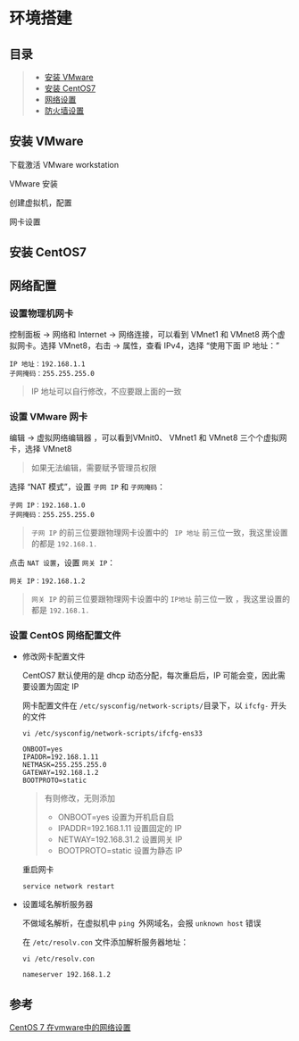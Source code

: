 # 环境搭建

## 目录

> * [安装 VMware](#chapter1)
> * [安装 CentOS7](#chapter2)
> * [网络设置](#chapter3)
> * [防火墙设置]()

## 安装 VMware <a id="chapter1"></a>

下载激活 VMware workstation

VMware 安装

创建虚拟机，配置

网卡设置

## 安装 CentOS7 <a id="chapter2"></a>



## 网络配置 <a id="chapter3"></a>

### 设置物理机网卡

控制面板 -> 网络和 Internet -> 网络连接，可以看到 VMnet1 和 VMnet8 两个虚拟网卡。选择 VMnet8，右击 -> 属性，查看 IPv4，选择 “使用下面 IP 地址：”

```
IP 地址：192.168.1.1
子网掩码：255.255.255.0
```

> IP 地址可以自行修改，不应要跟上面的一致



### 设置 VMware 网卡

编辑 -> 虚拟网络编辑器 ，可以看到VMnit0、 VMnet1 和 VMnet8 三个个虚拟网卡，选择 VMnet8

> 如果无法编辑，需要赋予管理员权限

选择 “NAT 模式”，设置 `子网 IP` 和 `子网掩码`：

```
子网 IP：192.168.1.0
子网掩码：255.255.255.0
```

> `子网 IP` 的前三位要跟物理网卡设置中的 ` IP 地址` 前三位一致，我这里设置的都是 `192.168.1.`

点击 `NAT 设置`，设置 `网关 IP`：

```
网关 IP：192.168.1.2
```

> `网关 IP` 的前三位要跟物理网卡设置中的 `IP地址` 前三位一致 ，我这里设置的都是 `192.168.1.`



### 设置 CentOS 网络配置文件

- 修改网卡配置文件

  CentOS7 默认使用的是 dhcp 动态分配，每次重启后，IP 可能会变，因此需要设置为固定 IP

  网卡配置文件在 `/etc/sysconfig/network-scripts/`目录下，以 `ifcfg-` 开头的文件

  ```
  vi /etc/sysconfig/network-scripts/ifcfg-ens33
  
  ONBOOT=yes
  IPADDR=192.168.1.11
  NETMASK=255.255.255.0
  GATEWAY=192.168.1.2
  BOOTPROTO=static
  ```

  > 有则修改，无则添加
  >
  > - ONBOOT=yes 设置为开机启自启
  > - IPADDR=192.168.1.11 设置固定的 IP
  > - NETWAY=192.168.31.2 设置网关 IP
  > - BOOTPROTO=static 设置为静态 IP

  重启网卡

  ```
  service network restart
  ```

- 设置域名解析服务器

  不做域名解析，在虚拟机中 `ping `外网域名，会报 `unknown host` 错误

  在 `/etc/resolv.con` 文件添加解析服务器地址：

  ```
  vi /etc/resolv.con
  
  nameserver 192.168.1.2
  ```

  

## 参考

[CentOS 7 在vmware中的网络设置](https://blog.csdn.net/masson32/article/details/48105793)

